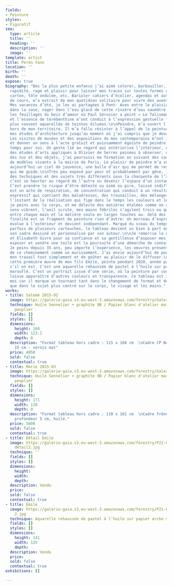 ```yaml
---
fields:
- Peinture
styles:
- Figuratif
seo:
  type: article
  title: ''
  heading: ''
  description: ''
  image: ''
template: artist
title: Peron Yann
location: ''
birth: ''
death: ''
expose: true
biography: "Dés la plus petite enfance j’ai aimé colorer, barbouiller, créer avec
  rapidité, rage et plaisir pour laisser mes traces sur toutes formes de papier, bois,
  carton, tôle ondulée, etc. Barioler cahiers d’écolier, agendas et autres supports
  de cours, m’a extrait de mon quotidien solitaire pour vivre des aventures oniriques.
  Mes vacances d’été, je les ai partagées à Pont- Aven entre le plaisir de m’enliser
  dans la vase, nager dans l’eau glacé de cette rivière d’eau saumâtre et observer
  les feuillages du bois d’amour où Paul Sérusier a peint « Le Talisman ».\n\n\tL’eau
  et l’essence de térébenthine m’ont conduit à l’expression gestuelle figurative le
  plus souvent aquarellée de teintes diluées.\n\nPeindre, m’a ouvert l’esprit et pousser
  hors de mon territoire. Il m’a fallu résister à l’appel de la peinture pour poursuivre
  mes études d’architecture jusqu’au moment où j’ai compris que je devais vivre avec.
  Les visites de musées et des expositions de mes contemporains m’ont influencées
  et donner un sens à l’acte gratuit et puissamment égoïste de peindre.\n\nC’est un
  temps pour soi. Un geste lié au regard qui extériorise l’intérieur, une étape spirituelle.\n\nAprès
  des études d’arts appliqués à Olivier de Serres passées à observer, créer et dessiner
  des nus et des objets, j’ai poursuivi ma formation en suivant des cours de peinture
  de modèles vivants à la mairie de Paris. Le plaisir de peindre m’a submergé et reste
  aujourd’hui un ciel de jouvence, une bulle d’air qui me permet de respirer l’âme
  qui me guide.\n\nTrès peu exposé par peur et probablement par gêne, j’ai expérimenté
  des techniques et des sujets très différents sous la charpente de l’atelier. S’exposer,
  c’est se heurter au regard de l’autre ou devenir l‘espace d’un instant son recueil.
  C’est prendre le risque d’être détesté ou aimé ou pire, laissé indifférent. Peindre
  est un acte de respiration, de concentration qui conduit à un résultat graphique
  expressif qui contient des maladresses, des trouvailles, des mélanges, des repentirs,
  l’instant de la réalisation qui fige dans le temps les couleurs et le sujet. Figuratif,
  je peins avec le corps, et me délecte des matières étalées comme on cuisine. Mes
  sens vibrent, l’oeil scrute, mes mains fébriles s’agitent trois ou quatre pinceaux
  entre chaque main et la matière coule en larges touches au- delà des contours. La
  finalité est un fragment de peinture rien d’autre: Un morceau d’expression qui désormais
  évolue à l’extérieur et devient indépendant. Marqué du sceau du temps de sa création
  parfois de plusieurs cartouches, le tableau devient un bien à part entière dans
  son cadre dessiné et personnalisé par son auteur.\n\nJe remercie la galerie Gaia
  et Elisabeth Givre pour sa confiance et sa gentillesse d’exposer mes oeuvres. Peindre,
  exposer et vendre une toile est la poursuite d’une démarche de connaissance de soi.
  Je peins depuis 35 ans, peu importe l’expérience, les oeuvres présentées sont issues
  de ce cheminement comme un murissement. J’ai envie aujourd’hui de partager, de montrer
  mon travail tout simplement et de goûter au plaisir de le diffuser.\n\nAlors, j’expose
  cette première œuvre de mon fils Emile, peinte pendant 2020, année particulière
  s’il en est. C’est une aquarelle rehaussée de pastel à l’huile sur papier arche
  marouflé. C’est un portrait issue d’une série, où la peinture par couches successives
  laisse apparaître d’autres couleurs en transparence. Ce tableau est important pour
  moi car il marque un tournant tant dans le changement de format et de technique
  que dans le sujet plus centré sur le corps, le visage et les mains."
works:
- title: Salomé 2015-02
  image: https://galerie-gaia.s3.eu-west-3.amazonaws.com/forestry/Galerie Gaïa- 01.jpg
  technique: Huile Sennelier + graphite 9B / Papier blanc d'atelier marouflé sur cp
    peuplier
  fields: []
  styles: []
  dimensions:
    height: 168
    width: 123.2
    depth: 0
  description: "Format tableau hors cadre : 115 x 160 cm  \nCadre CP Bouleau - profondeur
    15 cm - vernis mat"
  price: 4050
  sold: false
  contextual: true
- title: Marie 2015-03
  image: https://galerie-gaia.s3.eu-west-3.amazonaws.com/forestry/Galerie Gaïa- 02.jpg
  technique: Huile Sennelier + graphite 9B / Papier blanc d'atelier marouflé sur cp
    peuplier
  fields: []
  styles: []
  dimensions:
    height: 171
    width: 120
    depth: 0
  description: "Format tableau hors cadre : 110 x 161 cm  \nCadre frêne thermo-chauffé
    profondeur 5 cm, huilé."
  price: 5600
  sold: false
  contextual: true
- title: Détail Emile
  image: https://galerie-gaia.s3.eu-west-3.amazonaws.com/forestry/P21-00 emile 2020-
    détail2.jpg
  technique: ''
  fields: []
  styles: []
  dimensions:
    height: 
    width: 
    depth: 
  description: Vendu
  price: 
  sold: false
  contextual: true
- title: Emile
  image: https://galerie-gaia.s3.eu-west-3.amazonaws.com/forestry/P21-00 emile 2020
    2.jpg
  technique: Aquarelle rehaussée de pastel à l’huile sur papier arche marouflé
  fields: []
  styles: []
  dimensions:
    height: 141
    width: 125
    depth: 
  description: Vendu
  price: 
  sold: false
  contextual: true
exhibitions: []

---
```


